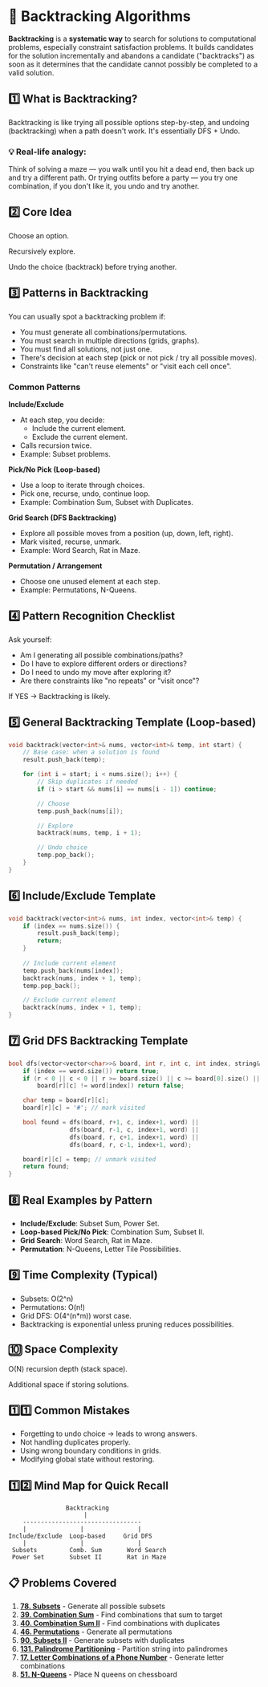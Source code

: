 # 🔄 Backtracking Algorithms

**Backtracking** is a **systematic way** to search for solutions to computational problems, especially constraint satisfaction problems. It builds candidates for the solution incrementally and abandons a candidate ("backtracks") as soon as it determines that the candidate cannot possibly be completed to a valid solution.

## 1️⃣ What is Backtracking?

Backtracking is like trying all possible options step-by-step, and undoing (backtracking) when a path doesn't work.
It's essentially DFS + Undo.

### 💡 Real-life analogy:

Think of solving a maze — you walk until you hit a dead end, then back up and try a different path.
Or trying outfits before a party — you try one combination, if you don't like it, you undo and try another.

## 2️⃣ Core Idea

Choose an option.

Recursively explore.

Undo the choice (backtrack) before trying another.

## 3️⃣ Patterns in Backtracking

You can usually spot a backtracking problem if:

- You must generate all combinations/permutations.
- You must search in multiple directions (grids, graphs).
- You must find all solutions, not just one.
- There's decision at each step (pick or not pick / try all possible moves).
- Constraints like "can't reuse elements" or "visit each cell once".

### Common Patterns

**Include/Exclude**
- At each step, you decide:
  - Include the current element.
  - Exclude the current element.
- Calls recursion twice.
- Example: Subset problems.

**Pick/No Pick (Loop-based)**
- Use a loop to iterate through choices.
- Pick one, recurse, undo, continue loop.
- Example: Combination Sum, Subset with Duplicates.

**Grid Search (DFS Backtracking)**
- Explore all possible moves from a position (up, down, left, right).
- Mark visited, recurse, unmark.
- Example: Word Search, Rat in Maze.

**Permutation / Arrangement**
- Choose one unused element at each step.
- Example: Permutations, N-Queens.

## 4️⃣ Pattern Recognition Checklist

Ask yourself:

- Am I generating all possible combinations/paths?
- Do I have to explore different orders or directions?
- Do I need to undo my move after exploring it?
- Are there constraints like "no repeats" or "visit once"?

If YES → Backtracking is likely.

## 5️⃣ General Backtracking Template (Loop-based)

```cpp
void backtrack(vector<int>& nums, vector<int>& temp, int start) {
    // Base case: when a solution is found
    result.push_back(temp);

    for (int i = start; i < nums.size(); i++) {
        // Skip duplicates if needed
        if (i > start && nums[i] == nums[i - 1]) continue;

        // Choose
        temp.push_back(nums[i]);

        // Explore
        backtrack(nums, temp, i + 1); 

        // Undo choice
        temp.pop_back();
    }
}
```

## 6️⃣ Include/Exclude Template

```cpp
void backtrack(vector<int>& nums, int index, vector<int>& temp) {
    if (index == nums.size()) {
        result.push_back(temp);
        return;
    }
    
    // Include current element
    temp.push_back(nums[index]);
    backtrack(nums, index + 1, temp);
    temp.pop_back();

    // Exclude current element
    backtrack(nums, index + 1, temp);
}
```

## 7️⃣ Grid DFS Backtracking Template

```cpp
bool dfs(vector<vector<char>>& board, int r, int c, int index, string& word) {
    if (index == word.size()) return true;
    if (r < 0 || c < 0 || r >= board.size() || c >= board[0].size() || 
        board[r][c] != word[index]) return false;

    char temp = board[r][c];
    board[r][c] = '#'; // mark visited

    bool found = dfs(board, r+1, c, index+1, word) ||
                 dfs(board, r-1, c, index+1, word) ||
                 dfs(board, r, c+1, index+1, word) ||
                 dfs(board, r, c-1, index+1, word);

    board[r][c] = temp; // unmark visited
    return found;
}
```

## 8️⃣ Real Examples by Pattern

- **Include/Exclude**: Subset Sum, Power Set.
- **Loop-based Pick/No Pick**: Combination Sum, Subset II.
- **Grid Search**: Word Search, Rat in Maze.
- **Permutation**: N-Queens, Letter Tile Possibilities.

## 9️⃣ Time Complexity (Typical)

- Subsets: O(2^n)
- Permutations: O(n!)
- Grid DFS: O(4^(n*m)) worst case.
- Backtracking is exponential unless pruning reduces possibilities.

## 🔟 Space Complexity

O(N) recursion depth (stack space).

Additional space if storing solutions.

## 1️⃣1️⃣ Common Mistakes

- Forgetting to undo choice → leads to wrong answers.
- Not handling duplicates properly.
- Using wrong boundary conditions in grids.
- Modifying global state without restoring.

## 1️⃣2️⃣ Mind Map for Quick Recall

```
                Backtracking
                     |
    ---------------------------------
    |               |               |
Include/Exclude  Loop-based     Grid DFS
    |               |               |
 Subsets         Comb. Sum       Word Search
 Power Set       Subset II       Rat in Maze
```

## 📋 Problems Covered

1. **[78. Subsets](./01.%20078-subsets/)** - Generate all possible subsets
2. **[39. Combination Sum](./02.%20039-combination-sum/)** - Find combinations that sum to target
3. **[40. Combination Sum II](./03.%20040-combination-sum-ii/)** - Find combinations with duplicates
4. **[46. Permutations](./04.%20046-permutations/)** - Generate all permutations
5. **[90. Subsets II](./05.%20090-subsets-ii/)** - Generate subsets with duplicates
6. **[131. Palindrome Partitioning](./06.%200131-palindrome-partitioning/)** - Partition string into palindromes
7. **[17. Letter Combinations of a Phone Number](./07.%200017-letter-combinations-of-a-phone-number/)** - Generate letter combinations
8. **[51. N-Queens](./08.%200051-n-queens/)** - Place N queens on chessboard 